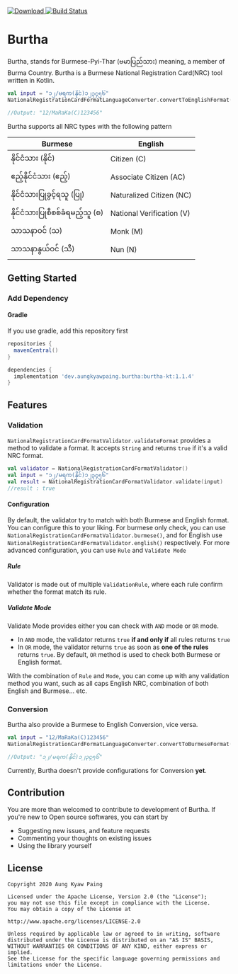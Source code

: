  [ ![Download](https://api.bintray.com/packages/vincent-paing/maven/burtha/images/download.svg) ](https://bintray.com/vincent-paing/maven/burtha/_latestVersion) [![Build Status](https://api.travis-ci.com/vincent-paing/burtha.svg?branch=master)](https://travis-ci.com/vincent-paing/burtha)

# Burtha

Burtha, stands for Burmese-Pyi-Thar (ဗမာပြည်သား) meaning, a member of Burma Country. Burtha is a Burmese National Registration Card(NRC) tool written in Kotlin.


```kotlin
val input = "၁၂/မရက(နိုင်)၁၂၃၄၅၆"
NationalRegistrationCardFormatLanguageConverter.convertToEnglishFormat(input) 

//Output: "12/MaRaKa(C)123456"
```

Burtha supports all NRC types with the following pattern

| Burmese               | English
| ----------------------|-------------
| နိုင်ငံသား (နိုင်)           | Citizen (C)
| ဧည့်နိုင်ငံသား (ဧည့်)       | Associate Citizen (AC)  
| နိုင်ငံသားပြုခွင့်ရသူ (ပြု)     | Naturalized Citizen (NC) 
| နိုင်ငံသားပြုစီစစ်ခံရမည့်သူ (စ) | National Verification (V)
| သာသနာဝင် (သ)         | Monk (M)
| သာသနာနွယ်ဝင် (သီ)       | Nun (N)

## Getting Started

### Add Dependency

#### Gradle

If you use gradle, add this repository first 

```gradle 
repositories {
  mavenCentral()
} 

dependencies {
  implementation 'dev.aungkyawpaing.burtha:burtha-kt:1.1.4'
}
```

## Features

### Validation

`NationalRegistrationCardFormatValidator.validateFormat` provides a method to validate a format. It accepts `String` and returns `true` if it's a valid NRC format.

```kotlin
val validator = NationalRegistrationCardFormatValidator()
val input = "၁၂/မရက(နိုင်)၁၂၃၄၅၆"
val result = NationalRegistrationCardFormatValidator.validate(input)
//result : true
```

#### Configuration

By default, the validator try to match with both Burmese and English format. You can configure this to your liking. For burmese only check, you can use `NationalRegistrationCardFormatValidator.burmese()`, and for English use `NationalRegistrationCardFormatValidator.english()` respectively. For more advanced configuration, you can use `Rule` and `Validate Mode`

##### Rule

Validator is made out of multiple `ValidationRule`, where each rule confirm whether the format match its rule. 

##### Validate Mode

Validate Mode provides either you can check with `AND` mode or `OR` mode. 

- In `AND` mode, the validator returns `true` **if and only if** all rules returns `true`
- In `OR` mode, the validator returns `true` as soon as **one of the rules** returns `true`. By default, `OR` method is used to check both Burmese or English format.

With the combination of `Rule` and `Mode`, you can come up with any validation method you want, such as all caps English NRC, combination of both English and Burmese... etc.


### Conversion

Burtha also provide a Burmese to English Conversion, vice versa.

```kotlin
val input = "12/MaRaKa(C)123456"
NationalRegistrationCardFormatLanguageConverter.convertToBurmeseFormat(input) 

//Output: "၁၂/မရက(နိုင်)၁၂၃၄၅၆" 
```

Currently, Burtha doesn't provide configurations for Conversion **yet**.

## Contribution

You are more than welcomed to contribute to development of Burtha. If you're new to Open source softwares, you can start by 

- Suggesting new issues, and feature requests
- Commenting your thoughts on existing issues
- Using the library yourself

## License

```
Copyright 2020 Aung Kyaw Paing

Licensed under the Apache License, Version 2.0 (the "License"); 
you may not use this file except in compliance with the License. 
You may obtain a copy of the License at

http://www.apache.org/licenses/LICENSE-2.0

Unless required by applicable law or agreed to in writing, software 
distributed under the License is distributed on an "AS IS" BASIS, 
WITHOUT WARRANTIES OR CONDITIONS OF ANY KIND, either express or implied. 
See the License for the specific language governing permissions and 
limitations under the License.
```
